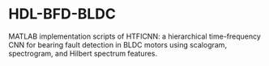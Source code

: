 # HDL-BFD-BLDC
MATLAB implementation scripts of HTFICNN: a hierarchical time-frequency CNN for bearing fault detection in BLDC motors using scalogram, spectrogram, and Hilbert spectrum features.
